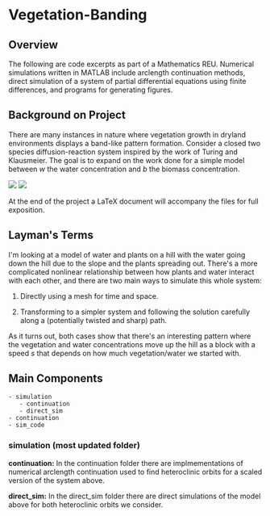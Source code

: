 # Vegetation-Banding

## Overview

The following are code excerpts as part of a Mathematics REU. Numerical simulations written in MATLAB include arclength continuation methods, direct simulation of a system of partial differential equations using finite differences, and programs for generating figures.

## Background on Project

There are many instances in nature where vegetation growth in dryland environments displays a band-like pattern formation. Consider a closed two species diffusion-reaction system inspired by the work of Turing and Klausmeier. The goal is to expand on the work done for a simple model between *w* the water concentration and *b* the biomass concentration. 

<img src="https://latex.codecogs.com/gif.latex?b_t=b_{xx}+wb^2-b"/>
<img src="https://latex.codecogs.com/gif.latex?w_t=cw_x-wb^2+b"/>

At the end of the project a LaTeX document will accompany the files for full exposition.

## Layman's Terms

I'm looking at a model of water and plants on a hill with the water going down the hill due to the slope and the plants spreading out. There's a more complicated nonlinear relationship between how plants and water interact with each other, and there are two main ways to simulate this whole system: 

1.   Directly using a mesh for time and space.

2.   Transforming to a simpler system and following the solution carefully along a (potentially twisted and sharp) path. 

As it turns out, both cases show that there's an interesting pattern where the vegetation and water concentrations move up the hill as a block with a speed *s* that depends on how much vegetation/water we started with.

## Main Components
```
- simulation
   - continuation
   - direct_sim
- continuation
- sim_code
```
### simulation (most updated folder)

**continuation:** In the continuation folder there are implmementations of numerical arclength continuation used to find heteroclinic orbits for a scaled version of the system above.  

**direct\_sim:** In the direct\_sim folder there are direct simulations of the model above for both heteroclinic orbits we consider.




